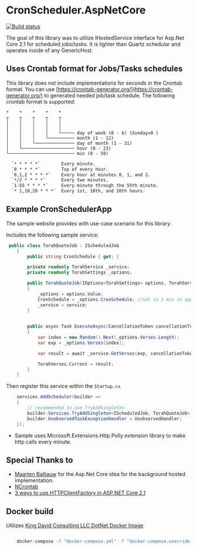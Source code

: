 # CronScheduler.AspNetCore 
[![Build status](https://ci.appveyor.com/api/projects/status/wrme1wr6kgjp3a0o?svg=true)](https://ci.appveyor.com/project/kdcllc/cronscheduler-aspnetcore)

The goal of this library was to utilize IHostedService interface for Asp.Net Core 2.1 for scheduled jobs/tasks.
It is lighter than Quartz schedular and operates inside of any GenericHost.

## Uses Crontab format for Jobs/Tasks schedules
This library does not include implementations for seconds in the Crontab format.
You can use [https://crontab-generator.org/](https://crontab-generator.org/) to generated needed job/task schedule.
The following crontab format is supported:

```
*    *    *    *    *  
┬    ┬    ┬    ┬    ┬
│    │    │    │    │
│    │    │    │    │
│    │    │    │    └───── day of week (0 - 6) (Sunday=0 )
│    │    │    └────────── month (1 - 12)
│    │    └─────────────── day of month (1 - 31)
│    └──────────────────── hour (0 - 23)
└───────────────────────── min (0 - 59)
```

```txt
  `* * * * *`        Every minute.
  `0 * * * *`        Top of every hour.
  `0,1,2 * * * *`    Every hour at minutes 0, 1, and 2.
  `*/2 * * * *`      Every two minutes.
  `1-55 * * * *`     Every minute through the 55th minute.
  `* 1,10,20 * * *`  Every 1st, 10th, and 20th hours.
```
## Example CronSchedulerApp
The sample website provides with use-case scenario for this library.

Includes the following sample service:
```c#
 public class TorahQuoteJob : IScheduledJob
    {
        public string CronSchedule { get; }

        private readonly TorahService _service;
        private readonly TorahSettings _options;

        public TorahQuoteJob(IOptions<TorahSettings> options, TorahService service)
        {
            _options = options.Value;
            CronSchedule = _options.CronSchedule; //set to 1 min in appsettings.json "* * * * *"
            _service = service;
        }
        

        public async Task ExecuteAsync(CancellationToken cancellationToken)
        {
            var index = new Random().Next(_options.Verses.Length);
            var exp = _options.Verses[index];

            var result = await _service.GetVerses(exp, cancellationToken);

            TorahVerses.Current = result;
        }
    }
```

Then register this service within the `Startup.cs`
```c#
    services.AddScheduler(builder =>
    {
        // recommended to use TryAddSingleton
        builder.Services.TryAddSingleton<IScheduledJob, TorahQuoteJob>();
        builder.UnobservedTaskExceptionHandler = UnobservedHandler;
    });
```
- Sample uses Microsoft.Extensions.Http.Polly extension library to make http calls every minute.

## Special Thanks to
- [Maarten Balliauw](https://blog.maartenballiauw.be/post/2017/08/01/building-a-scheduled-cache-updater-in-aspnet-core-2.html) for the Asp.Net Core idea for the background hosted implementation.
- [NCrontab](https://github.com/atifaziz/NCrontab)
- [3 ways to use HTTPClientFactory in ASP.NET Core 2.1](http://www.talkingdotnet.com/3-ways-to-use-httpclientfactory-in-asp-net-core-2-1/)

## Docker build
Utilizes [King David Consulting LLC DotNet Docker Image](https://github.com/kdcllc/docker/tree/master/dotnet)

```bash

    docker-compose -f "docker-compose.yml" -f "docker-compose.override.yml" up -d --build
```
